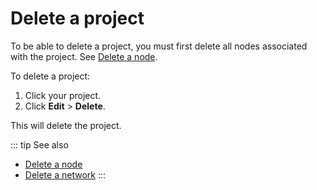 # Delete a project

To be able to delete a project, you must first delete all nodes associated with the project. See [Delete a node](/control-panel/delete-node).

To delete a project:

1. Click your project.
1. Click **Edit** > **Delete**.

This will delete the project.

::: tip See also
* [Delete a node](/control-panel/delete-node)
* [Delete a network](/control-panel/delete-network)
:::